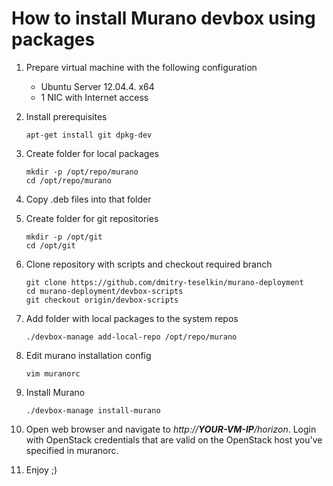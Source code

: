 # How to install Murano devbox using packages

1. Prepare virtual machine with the following configuration
	* Ubuntu Server 12.04.4. x64
	* 1 NIC with Internet access

2. Install prerequisites
	```
	apt-get install git dpkg-dev
	```

3. Create folder for local packages
	```
	mkdir -p /opt/repo/murano
	cd /opt/repo/murano
	```

4. Copy .deb files into that folder

5. Create folder for git repositories
	```
	mkdir -p /opt/git
	cd /opt/git
	```

6. Clone repository with scripts and checkout required branch
	```
	git clone https://github.com/dmitry-teselkin/murano-deployment
	cd murano-deployment/devbox-scripts
	git checkout origin/devbox-scripts
	```

7. Add folder with local packages to the system repos
	```
	./devbox-manage add-local-repo /opt/repo/murano
	```

8. Edit murano installation config
	```
	vim muranorc
	```

9. Install Murano
	```
	./devbox-manage install-murano
	```

10. Open web browser and navigate to _http://**YOUR-VM-IP**/horizon_. Login with OpenStack credentials that are valid on the OpenStack host you've specified in muranorc.

11. Enjoy ;)
